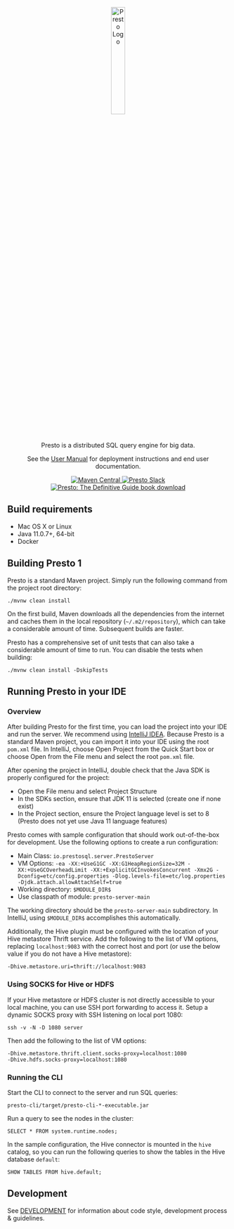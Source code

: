 <p align="center">
    <img alt="Presto Logo" src="presto-docs/src/main/resources/logo/web/main/white/Presto_Logo_WhiteBG-01.png" width="25%" />
</p>
<p align="center">Presto is a distributed SQL query engine for big data.</p>
<p align="center">See the <a href="https://prestosql.io/docs/current/">User Manual</a> for deployment instructions and end user documentation.</p>
<p align="center">
   <a href="https://prestosql.io/download.html">
       <img src="https://img.shields.io/maven-central/v/io.prestosql/presto-server.svg?label=Download" alt="Maven Central" />
   </a>
   <a href="https://prestosql.io/slack.html">
       <img src="https://img.shields.io/static/v1?logo=slack&logoColor=959DA5&label=Slack&labelColor=333a41&message=join%20conversation&color=3AC358" alt="Presto Slack" />
   </a>
   <a href="https://www.starburstdata.com/oreilly-presto-guide-download">
       <img src="https://img.shields.io/badge/Presto%3A%20The%20Definitive%20Guide-download-brightgreen" alt="Presto: The Definitive Guide book download" />
   </a>
</p>

## Build requirements

* Mac OS X or Linux
* Java 11.0.7+, 64-bit
* Docker

## Building Presto 1

Presto is a standard Maven project. Simply run the following command from the
project root directory:

    ./mvnw clean install

On the first build, Maven downloads all the dependencies from the internet
and caches them in the local repository (`~/.m2/repository`), which can take a
considerable amount of time. Subsequent builds are faster.

Presto has a comprehensive set of unit tests that can also take a considerable
amount of time to run. You can disable the tests when building:

    ./mvnw clean install -DskipTests

## Running Presto in your IDE

### Overview

After building Presto for the first time, you can load the project into your IDE
and run the server. We recommend using [IntelliJ
IDEA](http://www.jetbrains.com/idea/). Because Presto is a standard Maven
project, you can import it into your IDE using the root `pom.xml` file. In
IntelliJ, choose Open Project from the Quick Start box or choose Open from the
File menu and select the root `pom.xml` file.

After opening the project in IntelliJ, double check that the Java SDK is
properly configured for the project:

* Open the File menu and select Project Structure
* In the SDKs section, ensure that JDK 11 is selected (create one if none exist)
* In the Project section, ensure the Project language level is set to 8 (Presto
  does not yet use Java 11 language features)

Presto comes with sample configuration that should work out-of-the-box for
development. Use the following options to create a run configuration:

* Main Class: `io.prestosql.server.PrestoServer`
* VM Options: `-ea -XX:+UseG1GC -XX:G1HeapRegionSize=32M -XX:+UseGCOverheadLimit -XX:+ExplicitGCInvokesConcurrent -Xmx2G -Dconfig=etc/config.properties -Dlog.levels-file=etc/log.properties -Djdk.attach.allowAttachSelf=true`
* Working directory: `$MODULE_DIR$`
* Use classpath of module: `presto-server-main`

The working directory should be the `presto-server-main` subdirectory. In
IntelliJ, using `$MODULE_DIR$` accomplishes this automatically.

Additionally, the Hive plugin must be configured with the location of your Hive
metastore Thrift service. Add the following to the list of VM options, replacing
`localhost:9083` with the correct host and port (or use the below value if you
do not have a Hive metastore):

    -Dhive.metastore.uri=thrift://localhost:9083

### Using SOCKS for Hive or HDFS

If your Hive metastore or HDFS cluster is not directly accessible to your local
machine, you can use SSH port forwarding to access it. Setup a dynamic SOCKS
proxy with SSH listening on local port 1080:

    ssh -v -N -D 1080 server

Then add the following to the list of VM options:

    -Dhive.metastore.thrift.client.socks-proxy=localhost:1080
    -Dhive.hdfs.socks-proxy=localhost:1080

### Running the CLI

Start the CLI to connect to the server and run SQL queries:

    presto-cli/target/presto-cli-*-executable.jar

Run a query to see the nodes in the cluster:

    SELECT * FROM system.runtime.nodes;

In the sample configuration, the Hive connector is mounted in the `hive`
catalog, so you can run the following queries to show the tables in the Hive
database `default`:

    SHOW TABLES FROM hive.default;

## Development

See [DEVELOPMENT](./DEVELOPMENT.md) for information about code style,
development process & guidelines.
